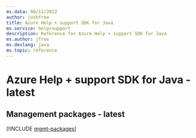 ```yaml
---
ms.data: 08/11/2022
author: joshfree
title: Azure Help + support SDK for Java
ms.service: help+support
description: Reference for Azure Help + support SDK for Java
ms.author: jfree
ms.devlang: java
ms.topic: reference
---
```

# Azure Help + support SDK for Java - latest

## Management packages - latest
[!INCLUDE [mgmt-packages](help-+-support-mgmt-index.md)]